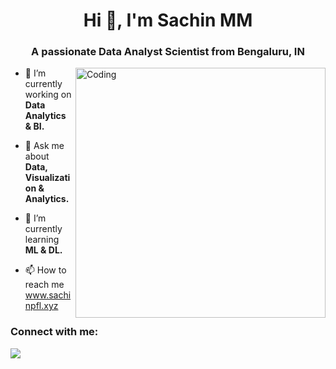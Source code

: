 <h1 align="center">Hi 👋,         I'm Sachin MM</h1>
<h3 align="center">A passionate Data Analyst Scientist from Bengaluru, IN</h3>
<img align="right" alt="Coding" width="400" src="https://cdn.dribbble.com/users/1162077/screenshots/3848914/programmer.gif">


- 🔭 I’m currently working on **Data Analytics & BI.**
- 💬 Ask me about **Data, Visualization & Analytics.**

- 🌱 I’m currently learning **ML & DL.**

- 📫 How to reach me <a href="https://www.sachinpfl.xyz/" target="blank">www.sachinpfl.xyz</a>

<h3 align="left">Connect with me:</h3>
<p align="left">

<p><img align="center" src="https://github-readme-streak-stats.herokuapp.com/?user=Sachinsatya&&theme=tokyonight"  /></p>


